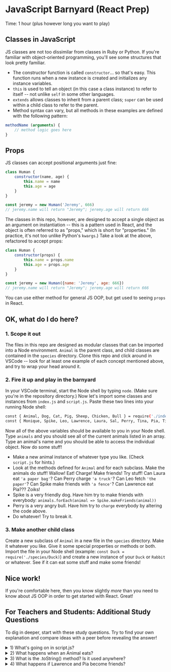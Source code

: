 # JavaScript Barnyard (React Prep)

Time: 1 hour (plus however long you want to play)

## Classes in JavaScript

JS classes are not too dissimilar from classes in Ruby or Python. If you're familiar with object-oriented programming, you'll see some structures that look pretty familiar.

* The constructor function is called `constructor`... so that's easy. This function runs when a new instance is created and initializes any instance variables.
* `this` is used to tell an object (in this case a class instance) to refer to itself -- not unlike `self` in some other languages.
* `extends` allows classes to inherit from a parent class; `super` can be used within a child class to refer to the parent.
* Method syntax can vary, but all methods in these examples are defined with the following pattern:

```javascript
methodName (arguments) {
    // method logic goes here
}
```

## Props

JS classes can accept positional arguments just fine:

```javascript
class Human {
    constructor(name, age) {
        this.name = name
        this.age = age
    }
}

const jeremy = new Human('Jeremy', 666)
// jeremy.name will return "Jeremy"; jeremy.age will return 666
```

The classes in this repo, however, are designed to accept a single object as an argument on instantiation -- this is a pattern used in React, and the object is often referred to as "props," which is short for "properties." (In practice, it's not too unlike Python's `kwargs`.) Take a look at the above, refactored to accept props:

```javascript
class Human {
    constructor(props) {
        this.name = props.name
        this.age = props.age
    }
}

const jeremy = new Human({name: 'Jeremy', age: 666})
// jeremy.name will return "Jeremy"; jeremy.age will return 666
```

You can use either method for general JS OOP, but get used to seeing `props` in React.

## OK, what do I do here?

### 1. Scope it out
The files in this repo are designed as modular classes that can be imported into a Node environment. `Animal` is the parent class, and child classes are contained in the `species` directory. Clone this repo and click around in VSCode -- look for at least one example of each concept mentioned above, and try to wrap your head around it.

### 2. Fire it up and play in the barnyard
In your VSCode terminal, start the Node shell by typing `node`. (Make sure you're in the repository directory.) Now let's import some classes and instances from `index.js` and `script.js`. Paste these two lines into your running Node shell:

```bash
const { Animal, Dog, Cat, Pig, Sheep, Chicken, Bull } = require('./index')
const { Monique, Spike, Leo, Lawrence, Laura, Sal, Perry, Tina, Pia, Tim, animals } = require('./script')
```

Now all of the above variables should be available to you in your Node shell. Type `animals` and you should see all of the current animals listed in an array. Type an animal's name and you should be able to access the individual object. Now do some stuff!

* Make a new animal instance of whatever type you like. (Check `script.js` for hints.)
* Look at the methods defined for `Animal` and for each subclass. Make the animals do stuff! Wallow! Eat! Charge! Make friends! Try stuff! Can Laura eat `'a paper bag'`? Can Perry charge `'a truck'`? Can Leo fetch `'the paper'`? Can Spike make friends with `'a fence'`? Can Lawrence eat Pia??? Zoiks!
* Spike is a very friendly dog. Have him try to make friends with everybody: `animals.forEach(animal => Spike.makeFriends(animal))`
* Perry is a very angry bull. Have him try to `charge` everybody by altering the code above.
* Do whatever! Try to break it.

### 3. Make another child class
Create a new subclass of `Animal` in a new file in the `species` directory. Make it whatever you like. Give it some special properties or methods or both. Import the file in your Node shell (example: `const Duck = require('./species/Duck)`) and create a new instance of your `Duck` or `Rabbit` or whatever. See if it can eat some stuff and make some friends!

## Nice work!

If you're comfortable here, then you know slightly _more_ than you need to know about JS OOP in order to get started with React. Great!

## For Teachers and Students: Additional Study Questions

To dig in deeper, start with these study questions. Try to find your own explanation and compare ideas with a peer before revealing the answer!

<details>
<summary>
1) What's going on in script.js?
</summary>

**Line 1:** The `Animal` class and a number of child classes are imported from `index.js` via `require`. (They are actually imported into _that_ file from their individual sources.)

**Lines 2 - 11:** The imported classes are used to create new _instances_ of the various imported classes, and each of these is stored as a variable with the same name as the critter.

**Line 12:** Each of the above instances is placed into a new array. (Note: This will place a _reference_ to the original object in the array. `Monique` and `animals[0]` will now both point to the same object.)

**Line 13:** The individual created instances and the array are _exported_ from this file, meaning other files can access them via `require`.

</details>

<details>
<summary>
2) What happens when an Animal eats?
</summary>

The `.eat(food)` method of the `Animal` class follows the folowwing steps:

1) Invokes `this.isHungry()`, which returns a boolean based on whether the animal has fewer than 4 items in the `this.stuffInBelly` array.

2) If the above returns `true`, the `food` argument is placed in `this.stuffInBelly` using `.push`. (This is true regardless of what datatype is provided for `food`! :grimacing: ) The animals name and food eaten are logged to the console.

3) If the animal is not hungry, the animal's name is logged to the console along with a message saying it doesn't want to eat.
</details>

<details>
<summary> 
3) What is the .toString() method? Is it used anywhere?
</summary>

The `Animal` class' `.toString()` method simply returns a string with the instance's `name` property along with `this.constructor.name`, which will be the name of the instance's class. (If a child class `extends` the `Animal` class, that child class' name will be provided here.)

`.toString()` is not _directly_ used in any of this code -- but he method is invoked any time an object is directly converted to a string, as in a literal with backticks and `${}`. This can be seen in the `makeFriends()` method:

```javascript
console.log(`${this} and ${newFriend} are now friends!`)
// produces output like "Pia the Chicken and Spike the Dog are now friends!"
```

If you comment out the `.toString()` method in `Animal`, re-import the objects, and direct two animals to make friends, you will see this instead:
```bash
[object Object] and [object Object] are now friends!
```

(Note: Many datatypes -- `Number`, `Array`, `Object` and more -- actually have a default `.toString()` method that is invoked in the same situations!)

</details>

<details>
<summary>
4) What happens if Lawrence and Pia become friends?
</summary>

Supposing this means we have entered `Lawrence.makeFriends(Pia)` into the REPL, `Lawrence` is an instance of `Cat` and `Pia` is an instance of `Chicken`, both of which inherit from `Animal`.

The `.makeFriends(newFriend)` method of the `Lawrence` object will be invoked. For the `Cat` class, this method is inherited from `Animal`, so the code for the method can be found in `Animal.js`.

This method first checks whether the `newFriend` argument is an instance of `Animal` or a child class of `Animal` by checking `newFriend.constructor` and `newFriend.__proto__.__proto__.constructor`, which returns the parent class. So no, in this system, an `Animal` cannot be friends with `25` or `"a paper bag"`, only with another `Animal`.

Then the method checks whether the two instances are already friends by determining whether a reference to `newFriend` is found in the `this.friends` array.

If the two conditions are met, a reference to `newFriend` is added to `this.friends` -- and a reference to `this` (which will be the current object, in this case `Lawrence`) will be added to `newFriend.friends`. Then an announcement of the new friendship is logged.

If the conditions _aren't_ met, the method checks why. If `this.friends.includes(newFriend)`, then the log explains that the animals are already pals. Otherwise, the method must have failed because of `newFriend`'s type -- the log explains that the animal cannot be friends with a `newFriend.constructor.name`, which will output `newFriend`'s type!


